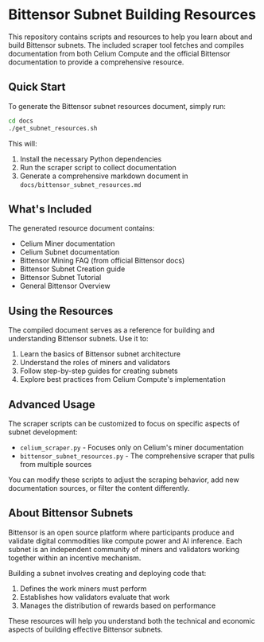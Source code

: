 # Bittensor Subnet Building Resources

This repository contains scripts and resources to help you learn about and build Bittensor subnets. The included scraper tool fetches and compiles documentation from both Celium Compute and the official Bittensor documentation to provide a comprehensive resource.

## Quick Start

To generate the Bittensor subnet resources document, simply run:

```bash
cd docs
./get_subnet_resources.sh
```

This will:
1. Install the necessary Python dependencies
2. Run the scraper script to collect documentation
3. Generate a comprehensive markdown document in `docs/bittensor_subnet_resources.md`

## What's Included

The generated resource document contains:

- Celium Miner documentation
- Celium Subnet documentation
- Bittensor Mining FAQ (from official Bittensor docs)
- Bittensor Subnet Creation guide
- Bittensor Subnet Tutorial
- General Bittensor Overview

## Using the Resources

The compiled document serves as a reference for building and understanding Bittensor subnets. Use it to:

1. Learn the basics of Bittensor subnet architecture
2. Understand the roles of miners and validators
3. Follow step-by-step guides for creating subnets
4. Explore best practices from Celium Compute's implementation

## Advanced Usage

The scraper scripts can be customized to focus on specific aspects of subnet development:

- `celium_scraper.py` - Focuses only on Celium's miner documentation
- `bittensor_subnet_resources.py` - The comprehensive scraper that pulls from multiple sources

You can modify these scripts to adjust the scraping behavior, add new documentation sources, or filter the content differently.

## About Bittensor Subnets

Bittensor is an open source platform where participants produce and validate digital commodities like compute power and AI inference. Each subnet is an independent community of miners and validators working together within an incentive mechanism.

Building a subnet involves creating and deploying code that:
1. Defines the work miners must perform
2. Establishes how validators evaluate that work
3. Manages the distribution of rewards based on performance

These resources will help you understand both the technical and economic aspects of building effective Bittensor subnets. 